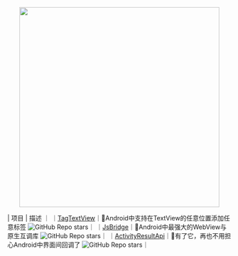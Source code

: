 <p align="center">
<img src="https://github-readme-stats.vercel.app/api?username=ChinaLike&count_private=true" width="450"/>
</p>

| 项目 | 描述 ｜
｜[TagTextView](https://github.com/ChinaLike/TagTextView)｜🍌Android中支持在TextView的任意位置添加任意标签 ![GitHub Repo stars](https://img.shields.io/github/stars/ChinaLike/TagTextView?style=social)｜
｜[JsBridge](https://github.com/ChinaLike/JsBridge)｜🍌Android中最强大的WebView与原生互调库 ![GitHub Repo stars](https://img.shields.io/github/stars/ChinaLike/JsBridge?style=social)｜
｜[ActivityResultApi](https://github.com/ChinaLike/ActivityResultApi)｜🍌有了它，再也不用担心Android中界面间回调了 ![GitHub Repo stars](https://img.shields.io/github/stars/ChinaLike/ActivityResultApi?style=social)｜
